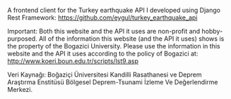 A frontend client for the Turkey earthquake API I developed using Django Rest Framework: https://github.com/eygul/turkey_earthquake_api

Important: Both this website and the API it uses are non-profit and hobby-purposed. All of the information this website (and the API it uses) shows is the property of the Bogazici University. Please use the information in this website and the API it uses according to the policy of Bogazici at: http://www.koeri.boun.edu.tr/scripts/lst9.asp

Veri Kaynağı: Boğaziçi Üniversitesi Kandilli Rasathanesi ve Deprem Araştırma Enstitüsü Bölgesel Deprem-Tsunami İzleme Ve Değerlendirme Merkezi.
